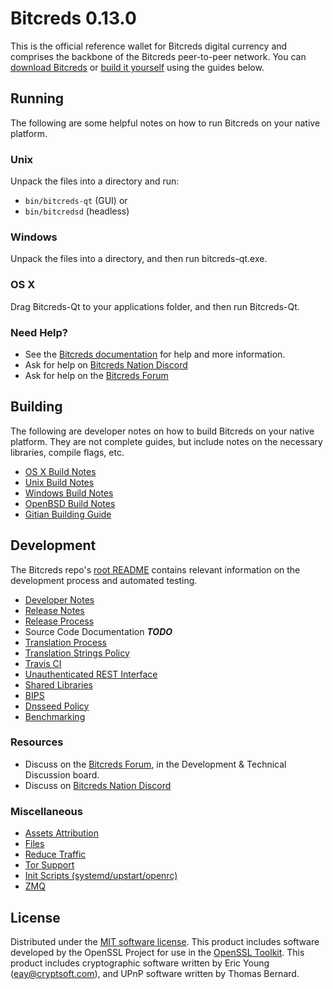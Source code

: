 Bitcreds 0.13.0
=====================

This is the official reference wallet for Bitcreds digital currency and comprises the backbone of the Bitcreds peer-to-peer network. You can [download Bitcreds](https://www.bitcreds.org/downloads/) or [build it yourself](#building) using the guides below.

Running
---------------------
The following are some helpful notes on how to run Bitcreds on your native platform.

### Unix

Unpack the files into a directory and run:

- `bin/bitcreds-qt` (GUI) or
- `bin/bitcredsd` (headless)

### Windows

Unpack the files into a directory, and then run bitcreds-qt.exe.

### OS X

Drag Bitcreds-Qt to your applications folder, and then run Bitcreds-Qt.

### Need Help?

* See the [Bitcreds documentation](https://docs.bitcreds.org)
for help and more information.
* Ask for help on [Bitcreds Nation Discord](http://bitcredschat.org)
* Ask for help on the [Bitcreds Forum](https://bitcreds.org/forum)

Building
---------------------
The following are developer notes on how to build Bitcreds on your native platform. They are not complete guides, but include notes on the necessary libraries, compile flags, etc.

- [OS X Build Notes](build-osx.md)
- [Unix Build Notes](build-unix.md)
- [Windows Build Notes](build-windows.md)
- [OpenBSD Build Notes](build-openbsd.md)
- [Gitian Building Guide](gitian-building.md)

Development
---------------------
The Bitcreds repo's [root README](/README.md) contains relevant information on the development process and automated testing.

- [Developer Notes](developer-notes.md)
- [Release Notes](release-notes.md)
- [Release Process](release-process.md)
- Source Code Documentation ***TODO***
- [Translation Process](translation_process.md)
- [Translation Strings Policy](translation_strings_policy.md)
- [Travis CI](travis-ci.md)
- [Unauthenticated REST Interface](REST-interface.md)
- [Shared Libraries](shared-libraries.md)
- [BIPS](bips.md)
- [Dnsseed Policy](dnsseed-policy.md)
- [Benchmarking](benchmarking.md)

### Resources
* Discuss on the [Bitcreds Forum](https://bitcreds.org/forum), in the Development & Technical Discussion board.
* Discuss on [Bitcreds Nation Discord](http://bitcredschat.org)

### Miscellaneous
- [Assets Attribution](assets-attribution.md)
- [Files](files.md)
- [Reduce Traffic](reduce-traffic.md)
- [Tor Support](tor.md)
- [Init Scripts (systemd/upstart/openrc)](init.md)
- [ZMQ](zmq.md)

License
---------------------
Distributed under the [MIT software license](/COPYING).
This product includes software developed by the OpenSSL Project for use in the [OpenSSL Toolkit](https://www.openssl.org/). This product includes
cryptographic software written by Eric Young ([eay@cryptsoft.com](mailto:eay@cryptsoft.com)), and UPnP software written by Thomas Bernard.
